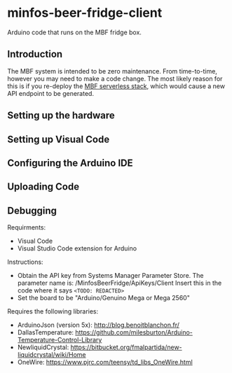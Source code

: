 # minfos-beer-fridge-client
Arduino code that runs on the MBF fridge box.

## Introduction
The MBF system is intended to be zero maintenance. From time-to-time, however you may need to make a code change. The most likely reason for this is if you re-deploy the [MBF serverless stack](https://github.com/hoppy1977/minfos-beer-fridge), which would cause a new API endpoint to be generated.

## Setting up the hardware

## Setting up Visual Code

## Configuring the Arduino IDE

## Uploading Code

## Debugging



Requirments:
* Visual Code
* Visual Studio Code extension for Arduino

Instructions:
* Obtain the API key from Systems Manager Parameter Store. The parameter name is:
/MinfosBeerFridge/ApiKeys/Client
Insert this in the code where it says `<TODO: REDACTED>`
* Set the board to be "Arduino/Genuino Mega or Mega 2560" 

Requires the following libraries:
* ArduinoJson (version 5x): http://blog.benoitblanchon.fr/
* DallasTemperature: https://github.com/milesburton/Arduino-Temperature-Control-Library
* NewliquidCrystal: https://bitbucket.org/fmalpartida/new-liquidcrystal/wiki/Home
* OneWire: https://www.pjrc.com/teensy/td_libs_OneWire.html
